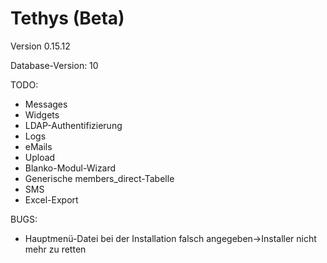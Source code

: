Tethys (Beta)
=============

Version 0.15.12

Database-Version: 10

TODO:
* Messages
* Widgets
* LDAP-Authentifizierung
* Logs
* eMails
* Upload
* Blanko-Modul-Wizard
* Generische members_direct-Tabelle
* SMS
* Excel-Export

BUGS:
* Hauptmenü-Datei bei der Installation falsch angegeben->Installer nicht mehr zu retten
